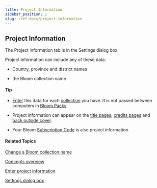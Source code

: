 ```yaml
---
title: Project Information
sidebar_position: 1
slug: /ref-docs/project-information
---
```


## Project Information

The Project Information tab is in the Settings dialog box.

Project information can include any of these data:

-   Country, province and district names
    
-   the Bloom collection name
    

#### Tip

-   [Enter](../Tasks/Basic_tasks/Enter_project_information.md) this data for each [collection](Collection.md) you have. It is not passed between computers in [Bloom Packs](Bloom_Pack.md).
    
-   Project information can appear on the [title pages](Title_Page.md), [credits pages](Credits_Page.md) and [back outside cover](Back_cover_pages.md).
    
-   Your Bloom [Subscription Code](../Tasks/Basic_tasks/Enter_Subscription_Code.md) is also project information.
    

#### Related Topics

[Change a Bloom collection name](../Tasks/Basic_tasks/Change_Bloom_collection_name.md)

[Concepts overview](Concepts_overview.md)

[Enter project information](../Tasks/Basic_tasks/Enter_project_information.md)

[Settings dialog box](../User_Interface/Dialog_boxes/Settings_dialog_box.md)